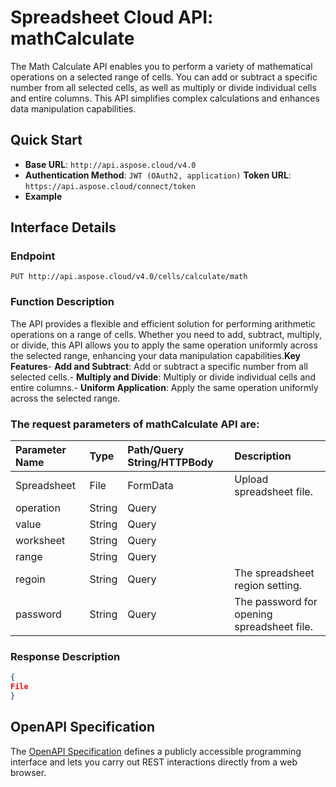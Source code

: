 # **Spreadsheet Cloud API: mathCalculate**

The Math Calculate API enables you to perform a variety of mathematical operations on a selected range of cells. You can add or subtract a specific number from all selected cells, as well as multiply or divide individual cells and entire columns. This API simplifies complex calculations and enhances data manipulation capabilities. 


## **Quick Start**

- **Base URL**: `http://api.aspose.cloud/v4.0`
- **Authentication Method**: `JWT (OAuth2, application)`  **Token URL**: `https://api.aspose.cloud/connect/token`
- **Example** 

## **Interface Details**

### **Endpoint** 

```
PUT http://api.aspose.cloud/v4.0/cells/calculate/math
```
### **Function Description**
The API provides a flexible and efficient solution for performing arithmetic operations on a range of cells. Whether you need to add, subtract, multiply, or divide, this API allows you to apply the same operation uniformly across the selected range, enhancing your data manipulation capabilities.**Key Features**- **Add and Subtract**: Add or subtract a specific number from all selected cells.- **Multiply and Divide**: Multiply or divide individual cells and entire columns.- **Uniform Application**: Apply the same operation uniformly across the selected range.

### The request parameters of **mathCalculate** API are: 

| Parameter Name | Type | Path/Query String/HTTPBody | Description | 
| :- | :- | :- |:- | 
|Spreadsheet|File|FormData|Upload spreadsheet file.|
|operation|String|Query||
|value|String|Query||
|worksheet|String|Query||
|range|String|Query||
|regoin|String|Query|The spreadsheet region setting.|
|password|String|Query|The password for opening spreadsheet file.|

### **Response Description**
```json
{
File
}
```


## OpenAPI Specification

The [OpenAPI Specification](https://reference.aspose.cloud/cells/#/CalculateController/MathCalculate) defines a publicly accessible programming interface and lets you carry out REST interactions directly from a web browser.


